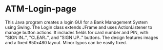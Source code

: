 # ATM-Login-page
This Java program creates a login GUI for a Bank Management System using Swing. The Login class extends JFrame and uses ActionListener to manage button actions. It includes fields for card number and PIN, with "SIGN IN..", "CLEAR..", and "SIGN UP.." buttons. The design features images and a fixed 850x480 layout. Minor typos can be easily fixed.
